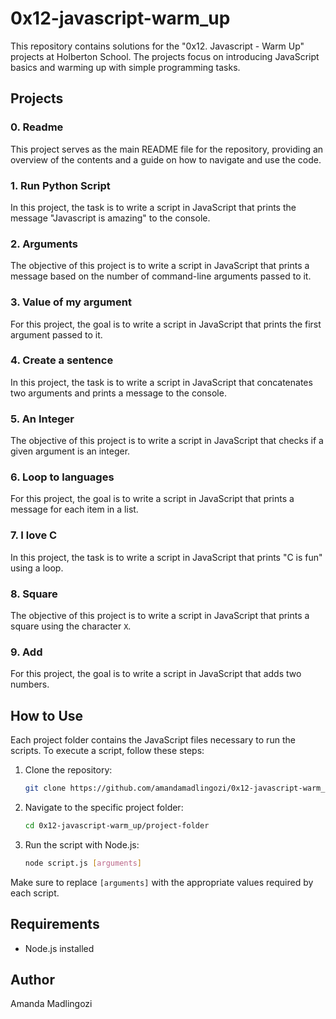 # 0x12-javascript-warm_up

This repository contains solutions for the "0x12. Javascript - Warm Up" projects at Holberton School. The projects focus on introducing JavaScript basics and warming up with simple programming tasks.

## Projects

### 0. Readme

This project serves as the main README file for the repository, providing an overview of the contents and a guide on how to navigate and use the code.

### 1. Run Python Script

In this project, the task is to write a script in JavaScript that prints the message "Javascript is amazing" to the console.

### 2. Arguments

The objective of this project is to write a script in JavaScript that prints a message based on the number of command-line arguments passed to it.

### 3. Value of my argument

For this project, the goal is to write a script in JavaScript that prints the first argument passed to it.

### 4. Create a sentence

In this project, the task is to write a script in JavaScript that concatenates two arguments and prints a message to the console.

### 5. An Integer

The objective of this project is to write a script in JavaScript that checks if a given argument is an integer.

### 6. Loop to languages

For this project, the goal is to write a script in JavaScript that prints a message for each item in a list.

### 7. I love C

In this project, the task is to write a script in JavaScript that prints "C is fun" using a loop.

### 8. Square

The objective of this project is to write a script in JavaScript that prints a square using the character `X`.

### 9. Add

For this project, the goal is to write a script in JavaScript that adds two numbers.

## How to Use

Each project folder contains the JavaScript files necessary to run the scripts. To execute a script, follow these steps:

1. Clone the repository:

    ```bash
    git clone https://github.com/amandamadlingozi/0x12-javascript-warm_up.git
    ```

2. Navigate to the specific project folder:

    ```bash
    cd 0x12-javascript-warm_up/project-folder
    ```

3. Run the script with Node.js:

    ```bash
    node script.js [arguments]
    ```

Make sure to replace `[arguments]` with the appropriate values required by each script.

## Requirements

- Node.js installed

## Author

Amanda Madlingozi